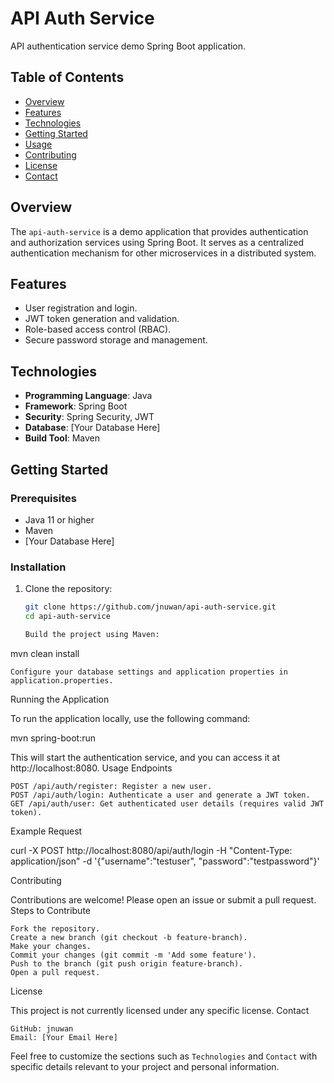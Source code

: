 # API Auth Service

API authentication service demo Spring Boot application.

## Table of Contents

- [Overview](#overview)
- [Features](#features)
- [Technologies](#technologies)
- [Getting Started](#getting-started)
- [Usage](#usage)
- [Contributing](#contributing)
- [License](#license)
- [Contact](#contact)

## Overview

The `api-auth-service` is a demo application that provides authentication and authorization services using Spring Boot. It serves as a centralized authentication mechanism for other microservices in a distributed system.

## Features

- User registration and login.
- JWT token generation and validation.
- Role-based access control (RBAC).
- Secure password storage and management.

## Technologies

- **Programming Language**: Java
- **Framework**: Spring Boot
- **Security**: Spring Security, JWT
- **Database**: [Your Database Here]
- **Build Tool**: Maven

## Getting Started

### Prerequisites

- Java 11 or higher
- Maven
- [Your Database Here]

### Installation

1. Clone the repository:
   ```bash
   git clone https://github.com/jnuwan/api-auth-service.git
   cd api-auth-service
   
   Build the project using Maven:

mvn clean install

    Configure your database settings and application properties in application.properties.

Running the Application

To run the application locally, use the following command:

mvn spring-boot:run

This will start the authentication service, and you can access it at http://localhost:8080.
Usage
Endpoints

    POST /api/auth/register: Register a new user.
    POST /api/auth/login: Authenticate a user and generate a JWT token.
    GET /api/auth/user: Get authenticated user details (requires valid JWT token).

Example Request

curl -X POST http://localhost:8080/api/auth/login -H "Content-Type: application/json" -d '{"username":"testuser", "password":"testpassword"}'

Contributing

Contributions are welcome! Please open an issue or submit a pull request.
Steps to Contribute

    Fork the repository.
    Create a new branch (git checkout -b feature-branch).
    Make your changes.
    Commit your changes (git commit -m 'Add some feature').
    Push to the branch (git push origin feature-branch).
    Open a pull request.

License

This project is not currently licensed under any specific license.
Contact

    GitHub: jnuwan
    Email: [Your Email Here]

Feel free to customize the sections such as `Technologies` and `Contact` with specific details relevant to your project and personal information.
